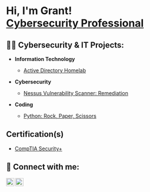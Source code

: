 <h1>Hi, I'm Grant! <br/> <a href="https://www.linkedin.com/in/grant-abrams-52b04b19b/">Cybersecurity Professional</a></h1>

<h2>👨‍💻 Cybersecurity & IT Projects:</h2>

- <b>Information Technology</b>
  - [Active Directory Homelab](https://github.com/grantabe/ActiveDirectoryHomeLab)
- <b>Cybersecurity</b>
  - [Nessus Vulnerability Scanner: Remediation](https://github.com/joshmadakor1/Jwipe.PowerShell)

- <b>Coding</b>
  - [Python: Rock, Paper, Scissors](https://github.com/grantabe/rockpaperscissors.git)
  
<h2>Certification(s)</h2>

 - [CompTIA Security+](https://www.credly.com/badges/ec7a6488-35db-4f3e-8d0f-c75cbb79f0bc/public_url)


<h2> 🤳 Connect with me:</h2>


[<img align="left" alt="GrantA | LinkedIn" width="22px" src="https://cdn.jsdelivr.net/npm/simple-icons@v3/icons/linkedin.svg" />][linkedin]
[<img align="left" alt="GrantA | Instagram" width="22px" src="https://cdn.jsdelivr.net/npm/simple-icons@v3/icons/instagram.svg" />][instagram]


[instagram]: https://www.instagram.com/grn.t/
[linkedin]: https://www.linkedin.com/in/grant-abrams-52b04b19b/

